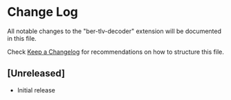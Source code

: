 # Change Log

All notable changes to the "ber-tlv-decoder" extension will be documented in this file.

Check [Keep a Changelog](http://keepachangelog.com/) for recommendations on how to structure this file.

## [Unreleased]

- Initial release